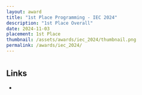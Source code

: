 ```yaml
---
layout: award
title: "1st Place Programming - IEC 2024"
description: "1st Place Overall"
date: 2024-11-03
placement: 1st Place
thumbnail: /assets/awards/iec_2024/thumbnail.png
permalink: /awards/iec_2024/
---
```


#

## Links

-
